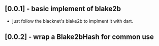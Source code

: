 ## [0.0.1] - basic implement of blake2b

* just follow the blacknet's blake2b to implment it with dart.

## [0.0.2] - wrap a Blake2bHash for common use
